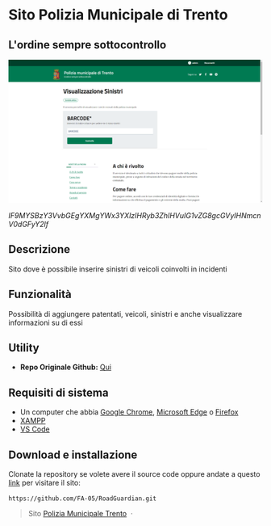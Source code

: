 # Sito Polizia Municipale di Trento

## L'ordine sempre sottocontrollo
![screenshot](assets/showcase.PNG)

 _IF9MYSBzY3VvbGEgYXMgYWx3YXlzIHRyb3ZhIHVuIG1vZG8gcGVyIHNmcnV0dGFyY2lf_
 

## Descrizione 
Sito dove è possibile inserire sinistri di veicoli coinvolti in incidenti


## Funzionalità 
Possibilità di aggiungere patentati, veicoli, sinistri e anche visualizzare informazioni su di essi

## Utility
- **Repo Originale Github:** [Qui](https://github.com/italia/prototipo-pagamento-multe)



## Requisiti di sistema
- Un computer che abbia [Google Chrome](https://www.google.it/intl/it/chrome/next-steps.html?statcb=1&installdataindex=empty&defaultbrowser=0&brand=CHBD&ds_kid=43700059034491688&_gl=1*7aa71z*_up*MQ..&gclid=Cj0KCQiA2KitBhCIARIsAPPMEhLc5aW_Uj8n4JUkBPvZFHOxFmUORLaLtzJi05QPU52PUUjxltF9No8aAvp8EALw_wcB&gclsrc=aw.ds#), [Microsoft Edge](https://www.microsoft.com/it-it/edge/download?form=MA13FJ) o [Firefox](https://www.mozilla.org/it/firefox/download/thanks/)
- [XAMPP](https://www.apachefriends.org/it/)
- [VS Code](https://code.visualstudio.com/)
## Download e installazione

 Clonate la repository se volete avere il source code oppure andate a questo [link](https://www.therealfossi.altervista.org) per visitare il sito:

 ```shell
https://github.com/FA-05/RoadGuardian.git
```

> Sito [Polizia Municipale Trento](https://therealfossi.altervista.org/) &nbsp;&middot;&nbsp;
